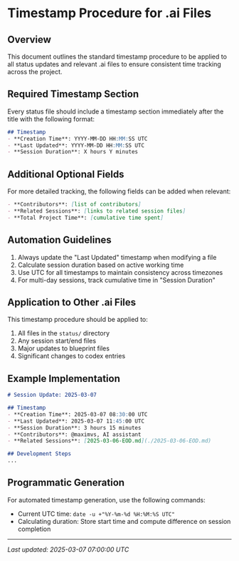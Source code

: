 # Timestamp Procedure for .ai Files

## Overview
This document outlines the standard timestamp procedure to be applied to all status updates and relevant .ai files to ensure consistent time tracking across the project.

## Required Timestamp Section

Every status file should include a timestamp section immediately after the title with the following format:

```markdown
## Timestamp
- **Creation Time**: YYYY-MM-DD HH:MM:SS UTC
- **Last Updated**: YYYY-MM-DD HH:MM:SS UTC
- **Session Duration**: X hours Y minutes
```

## Additional Optional Fields

For more detailed tracking, the following fields can be added when relevant:

```markdown
- **Contributors**: [list of contributors]
- **Related Sessions**: [links to related session files]
- **Total Project Time**: [cumulative time spent]
```

## Automation Guidelines

1. Always update the "Last Updated" timestamp when modifying a file
2. Calculate session duration based on active working time
3. Use UTC for all timestamps to maintain consistency across timezones
4. For multi-day sessions, track cumulative time in "Session Duration"

## Application to Other .ai Files

This timestamp procedure should be applied to:

1. All files in the `status/` directory
2. Any session start/end files
3. Major updates to blueprint files
4. Significant changes to codex entries

## Example Implementation

```markdown
# Session Update: 2025-03-07

## Timestamp
- **Creation Time**: 2025-03-07 08:30:00 UTC
- **Last Updated**: 2025-03-07 11:45:00 UTC
- **Session Duration**: 3 hours 15 minutes
- **Contributors**: @maximvs, AI assistant
- **Related Sessions**: [2025-03-06-EOD.md](./2025-03-06-EOD.md)

## Development Steps
...
```

## Programmatic Generation

For automated timestamp generation, use the following commands:

- Current UTC time: `date -u +"%Y-%m-%d %H:%M:%S UTC"`
- Calculating duration: Store start time and compute difference on session completion

---

*Last updated: 2025-03-07 07:00:00 UTC* 